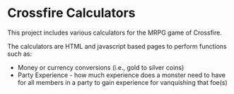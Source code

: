 # Crossfire Calculators

This project includes various calculators for the MRPG game of Crossfire.

The calculators are HTML and javascript based pages to perform functions such as:

 * Money or currency conversions (i.e., gold to silver coins)
 * Party Experience - how much experience does a monster need to have for all members in a party to gain experience for vanquishing that foe(s)

